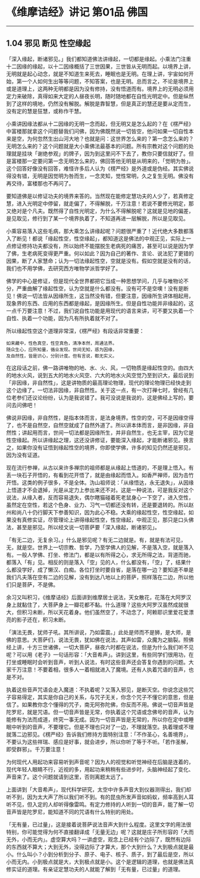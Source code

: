 # 《维摩诘经》讲记 第01品 佛国

------

## 1.04 邪见 断见 性空缘起

「深入缘起，断诸邪见。」我们都知道佛法讲缘起，一切都是缘起。小乘法门注重十二因缘的缘起，以十二因缘概括了三世因果，三世皆从无明而起。以境界上讲，无明就是起心动念，就是不知道生来死去，睡眠也是无明。在理上讲，宇宙如何开始，第一个人如何生出等等问题，不知答案，也是无明。总而言之，不论是境界上或是道理上，这两种无明都是因为没有修持，没有悟道而有。境界上的无明必须用定力来破除，真得如来大定的人昼夜长明，随时随地都在自性光明定中。但是纵然到了这样的境地，仍然没有解脱。解脱是靠智慧，但是真正的慧还是要从定而生，没有定的慧是狂慧，或称作干慧。

小乘讲因缘法都从十二因缘的无明一念而起，但无明又是怎么起的？在《楞严经》中富楼那就拿这个问题替我们问佛，因为佛既然说一切皆空，他问如果一切自性本来是空，为何忽然生出山河大地？也就是问：这世界怎么来的？第一念怎么来的？无明怎么来的？这个问题就是大小乘佛法最基本的问题。所有宗教对这个问题的处理就是挂块「谢绝参观」的牌子，因为到这里问不下去了，教你只要信就好了。但是富楼那一定要问第一念无明怎么来的，佛回答他无明是从明来的，「觉明为咎」。这个回答好像没有回答，难怪许多后人认为《楞严经》是外道或是伪经。其实佛说得没有错，无明是因觉明为咎而生，一念灵知，觉性常明，久之复生无明。佛没有再交待，富楼那也不再问了。

要知道佛是以修证功夫的境界来答的。当然现在能修定慧功夫的人少了，若真修定慧，进入光明定中停留，就走偏了，不得解脱，千万注意！若说不要修光明定，那又绝对是个凡夫。既然得了自性光明定，为什么不得解脱呢？这就是见地的偏差，是见取见，修行到了某一个境界执着了，不知道再进一层解脱，所以是见取见。

小乘容易落入这些毛病，那大乘怎么讲缘起呢？问题很严重了！近代绝大多数都落入了断见！都说「缘起性空，性空缘起」，都知道这是佛法的中观正见，实际上一点修证修持功夫都没有，所以始终不能摆脱生老病死的痛苦，甚至可以说是因为学了佛，生老病死变得更严重。何以如此？因为自己的著作、言论、说法犯了更错的因果，断了人家慧命；认为一切法缘起性空，空就是没有。假如空就是没有的话，我们也不用学佛，去研究西方唯物学派哲学好了。

佛学的中心是修证，但是现代全世界都把它当成一种思想学问，几乎与唯物论不分，严重曲解了缘起性空，认为空就是什么都没有。没有可不是空噢！没有是断见！佛说一切法皆从因缘所生，这当然没有错，但要注意，因缘所生讲体相起用，现象界的东西、应用的东西都是缘起，是因缘所生。但是自性功能并非缘起的，这一点千万要注意！不过，我们说自性功能是用现代的语言来讲，可不要又执着一个自性、执着一个功能，因为凡有所执着就不对了。

所以缘起性空这个道理非常深，《楞严经》有段话非常重要：

```
如来藏中，性色真空，性空真色，清净本然，周通法界。
随众生心，应所知量，循业发现。世间无知，惑为因缘，
及自然性，皆是识心，分别计度。但有言说，都无实义。
```

在这段话之前，佛一路讲唯物的地、水、火、风，一切物质是缘起性空的。由四大的地水火风，说到五大的地水火风空、六大的地水火风空觉乃至到识大，最后说到「非因缘，非自然性」，这是讲物质的最高理论物理，现代的理论物理已经快走到这个边缘了。一切法非因缘，非自然性。关于这一点，有一次打禅七时，曾经有几位老参们还议论纷纷，认为是我说错了。我可没说是我说的，这是佛经上写的，要问去问佛吧！

佛说非因缘，非自然性，是指本体而言，是法身境界。性空的空，可不是因缘空得了，也不是自然空，自然空就成了自然外道了。所以讲本体而言，是非因缘，非自然性；讲起用而言，世间一切法都是因缘所生，并非自然生，也无主宰，因为它是性空缘起。所以讲缘起之理，这还没讲修证，要能深入缘起，才能断诸邪见。换言之，如果你没有证悟到缘起性空的境界，你即使学佛，许多的知见仍然还是邪见，因为没有证道。

现在流行参禅，从古以来许多禅宗的祖师都是从缘起上悟道的，不是理上悟入。有丢一块石子开悟的，有看到花开悟了，就是由缘起而悟入。如香严禅师，因为击竹开悟。这类的例子很多，不是全体。沩山祖师说：「从缘悟达，永无退失」，从因缘上悟道才不会退掉，光是从定力上参出来还不对。这是一种说法，可是我反对这个说法，从缘入者，反而容易退失，偶尔瞎猫碰着死老鼠身心一下空了，进入空性，虽然定在空性，若这个色身、业力、习气一切都还没有转，还是要退转的。所以赵州和尚八十仍行脚天下参善知识，因为此心不稳。大乘的缘起性空，性空缘起，如果没有真修实证，尽管理论上讲得缘起性空，性空缘起，中观正见，那只是口头佛法，甚至是邪见。所以经文说一切菩萨要「深入缘起，断诸邪见」。

「有无二边，无复余习。」什么是邪见呢？有无二边就是。有，就是有法可见，无，就是空。世界上一切宗教、哲学，乃至学佛人的见解，不是落入空，就是落入有。一般人学佛、打坐、修法门，都是以有所得之心，求无所得之法，背道而驰，都落入「有」见。相反的则是落入「空」见的人，什么都没有，「空」了，结果什么都没学好，成了懒汉、白痴。各位打坐时要自省，是落在哪一边？要知道不单是我们凡夫落在空有二边的见解，没有到达八地以上的菩萨，照样落在二边，所以他们只是菩萨，不是佛。

余习又叫积习，《维摩诘经》后面讲到维摩居士说法，天女散花，花落在大阿罗汉身上就黏住了，大菩萨身上一瓣花都不黏。什么道理？这些大阿罗汉虽然成就很大，但积习未断，所以天花着身。他们虽然空了，不动念了，阿赖耶识里爱花爱漂亮的影子还在，积习未断。

「演法无畏，犹师子吼。其所讲说，乃如雷震。」此处是师而不是狮，是大师，是佛的意思。大菩萨们，说法无畏，犹如佛在说法，其声如雷，众魔为之脑裂。照佛经上讲，十方三世诸佛，一切大菩萨，昼夜六时都在说法，但是为什么我们听不见呢？可以用《老子》一句话形容：「大音希声」。讲到这里，有些同学们很用功，在打坐或睡眠时会听到音声，听到人说法，有时这些音声还会答复你遇到的问题。大家千万注意！不要着相，很多人一着相就进入了魔境。还有人执着咒语的音声，也是不对。

执着这些音声咒语会走入魔道：不执着呢？又落入邪见，是断灭空。你说念这些咒子容易得定，其实是你自己的关系，与咒子无关，你念个咒子不懂它的意思，但是信了。如果教你念个懂得的咒子，南无阿弥陀佛，你反而不用。佛说一切音声皆是陀罗尼，就是咒语。但一切音声皆是无常，你执着这个咒语或念佛号的音声，认为能修有为法而成道，终究一事无成。因为一切音声皆是无常的，所以你在定中或睡眠中听到的音声，不要理它。但是不理也只对了一边，不理就落空。执着理或不理就落二边邪见。《楞严经》告诉我们修持方面特别注意：「不作圣心，名善境界」，不要认为这些祥瑞、感应是好事，就会进步，所以你听了等于不听。「若作圣解，即受群邪」。千万要注意！

为何现代人用起功来容易听到声音呢？因为人的视觉和听觉神经在后脑是连着的，现代年轻人眼睛不行，近视的多，用起功来稍稍有些进步时，头脑神经起了变化、声音来了。这个问题就请到这里，否则离题太远了。

上面讲到「大音希声」，现代科学研究，太空中许多声音大到仪器测得出，我们却听不到，因为太大声了所以我们听不到。有的昆虫所发声音如蚂蚁，频率高到人耳听不见，但入定的人却听得像雷鸣。有定力修持的人听到一切的音声，能了解一切音声皆是陀罗尼，能知道不同的咒语有什么特别的用处。

「无有量，已过量」，这是接着说菩萨说法音声大到什么程度。这里文字的用法很特别，你可能觉得为何不直接翻译成「无量无边」呢？这就是庄子所形容的「大而无外，小而无内」。虚空算大吗？一讲虚空，观念上已经有个边际了，既然有边际的东西就不算大；大到无外，没得边际了才算大，那个大到什么？大到极点就是最小。什么叫小？小到分析到分子、原子、电子、核子、质子，到了最后是空，所以小而无内。小到极点就是大，大到极点就是小。这个是逻辑的道理，也就是佛法真修实证的道理。有亲证定慧功夫的人就能了解到「无有量，已过量」的道理。

